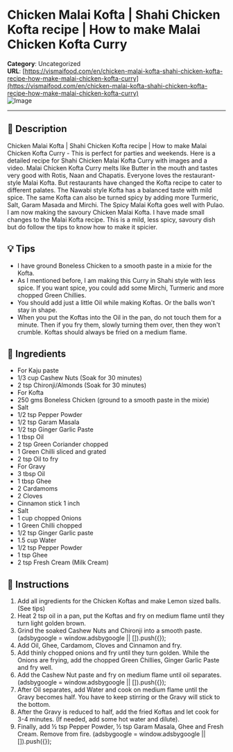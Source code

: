 # Chicken Malai Kofta | Shahi Chicken Kofta recipe | How to make Malai Chicken Kofta Curry

**Category**: Uncategorized  
**URL**: [https://vismaifood.com/en/chicken-malai-kofta-shahi-chicken-kofta-recipe-how-make-malai-chicken-kofta-curry](https://vismaifood.com/en/chicken-malai-kofta-shahi-chicken-kofta-recipe-how-make-malai-chicken-kofta-curry)  
![Image](https://vismaifood.com/storage/app/uploads/public/8a7/ad1/d92/thumb__1200_0_0_0_auto.jpg)

---

## 📝 Description
Chicken Malai Kofta | Shahi Chicken Kofta recipe | How to make Malai Chicken Kofta Curry - This is perfect for parties and weekends. Here is a detailed recipe for Shahi Chicken Malai Kofta Curry with images and a video. Malai Chicken Kofta Curry melts like Butter in the mouth and tastes very good with Rotis, Naan and Chapatis. Everyone loves the restaurant-style Malai Kofta. But restaurants have changed the Kofta recipe to cater to different palates. The Nawabi style Kofta has a balanced taste with mild spice. The same Kofta can also be turned spicy by adding more Turmeric, Salt, Garam Masada and Mirchi. The Spicy Malai Kofta goes well with Pulao. I am now making the savoury Chicken Malai Kofta. I have made small changes to the Malai Kofta recipe. This is a mild, less spicy, savoury dish but do follow the tips to know how to make it spicier.

## 💡 Tips
- I have ground Boneless Chicken to a smooth paste in a mixie for the Kofta.
- As I mentioned before, I am making this Curry in Shahi style with less spice. If you want spice, you could add some Mirchi, Turmeric and more chopped Green Chillies.
- You should add just a little Oil while making Koftas. Or the balls won't stay in shape.
- When you put the Koftas into the Oil in the pan, do not touch them for a minute. Then if you fry them, slowly turning them over, then they won't crumble. Koftas should always be fried on a medium flame.

## 🧂 Ingredients
- For Kaju paste
- 1/3 cup Cashew Nuts (Soak for 30 minutes)
- 2 tsp Chironji/Almonds (Soak for 30 minutes)
- For Kofta
- 250 gms Boneless Chicken (ground to a smooth paste in the mixie)
- Salt
- 1/2 tsp Pepper Powder
- 1/2 tsp Garam Masala
- 1/2 tsp Ginger Garlic Paste
- 1 tbsp Oil
- 2 tsp Green Coriander chopped
- 1 Green Chilli sliced and grated
- 2 tsp Oil to fry
- For Gravy
- 3 tbsp Oil
- 1 tbsp Ghee
- 2 Cardamoms
- 2 Cloves
- Cinnamon stick 1 inch
- Salt
- 1 cup chopped Onions
- 1 Green Chilli chopped
- 1/2 tsp Ginger Garlic paste
- 1.5 cup Water
- 1/2 tsp Pepper Powder
- 1 tsp Ghee
- 2 tsp Fresh Cream (Milk Cream)

## 🍳 Instructions
1. Add all ingredients for the Chicken Koftas and make Lemon sized balls. (See tips)
2. Heat 2 tsp oil in a pan, put the Koftas and fry on medium flame until they turn light golden brown.
3. Grind the soaked Cashew Nuts and Chironji into a smooth paste. (adsbygoogle = window.adsbygoogle || []).push({});
4. Add Oil, Ghee, Cardamom, Cloves and Cinnamon and fry.
5. Add thinly chopped onions and fry until they turn golden. While the Onions are frying, add the chopped Green Chillies, Ginger Garlic Paste and fry well.
6. Add the Cashew Nut paste and fry on medium flame until oil separates. (adsbygoogle = window.adsbygoogle || []).push({});
7. After Oil separates, add Water and cook on medium flame until the Gravy becomes half. You have to keep stirring or the Gravy will stick to the bottom.
8. After the Gravy is reduced to half, add the fried Koftas and let cook for 3-4 minutes. (If needed, add some hot water and dilute).
9. Finally, add ½ tsp Pepper Powder, ½ tsp Garam Masala, Ghee and Fresh Cream. Remove from fire. (adsbygoogle = window.adsbygoogle || []).push({});


